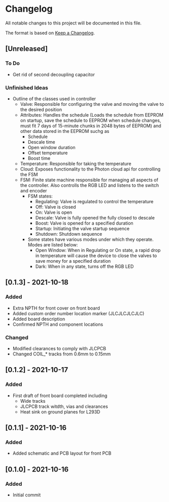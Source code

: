 # Changelog
All notable changes to this project will be documented in this file.

The format is based on [Keep a Changelog](https://keepachangelog.com/en/1.0.0/).

## [Unreleased]
### To Do
- Get rid of second decoupling capacitor

### Unfinished Ideas
  - Outline of the classes used in controller
    - Valve: Responsible for configuring the valve and moving the valve to the desired position
    - Attributes: Handles the schedule (Loads the schedule from EEPROM on startup, save the schedule to EEPROM when schedule changes, must fit 7 days of 15-minute chunks in 2048  bytes of EEPROM) and other data stored in the EEPROM suchg as
      - Schedule
      - Descale time
      - Open window duration
      - Offset temperature
      - Boost time
    - Temperature: Responsible for taking the temperature
    - Cloud: Exposes functionality to the Photon cloud api for controlling the FSM
    - FSM: Finite state machine responsible for managing all aspects of the controller. Also controlls the RGB LED and listens to the switch and encoder
      - FSM states:
        - Regulating: Valve is regulated to control the temperature 
        - Off: Valve is closed
        - On: Valve is open
        - Descale: Valve is fully opened the fully closed to descale
        - Boost: Valve is opened for a specified duration
        - Startup: Initiating the valve startup sequence
        - Shutdown: Shutdown sequence 
      - Some states have various modes under which they operate. Modes are listed below:
        - Open Window: When in Regulating or On state, a rapid drop in temperature will cause the device to close the valves to save money for a specified duration
        - Dark: When in any state, turns off the RGB LED

## [0.1.3] - 2021-10-18
### Added
- Extra NPTH for front cover on front board
- Added custom order number location marker (JLCJLCJLCJLC)
- Added board description
- Confirmed NPTH and component locations

### Changed
- Modified clearances to comply with JLCPCB
- Changed COIL_* tracks from 0.6mm to 0.15mm

## [0.1.2] - 2021-10-17
### Added
- First draft of front board completed including
  - Wide tracks 
  - JLCPCB track witdth, vias and clearances
  - Heat sink on ground planes for L293D

## [0.1.1] - 2021-10-16
### Added
- Added schematic and PCB layout for front PCB

## [0.1.0] - 2021-10-16
### Added
- Initial commit